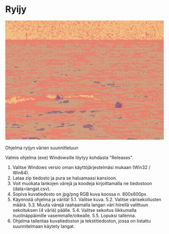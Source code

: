 # Ryijy

![alt text](https://github.com/trainio/ryijy/blob/master/ryijy-2020-4-20-16-16-0.png)


Ohjelma ryijyn värien suunnitteluun


Valmis ohjelma (exe) Windowsille löytyy kohdasta "Releases".

1. Valitse Windows versio oman käyttöjärjestelmäsi mukaan (Win32 / Win64). 
2. Lataa zip tiedosto ja pura se haluamaasi kansioon. 
3. Voit muokata lankojen värejä ja koodeja kirjoittamalla ne tiedostoon (data>langat.csv).
4. Sopiva kuvatiedosto on jpg/png RGB kuva koossa n. 800x600px.
5. Käynnistä ohjelma ja väritä!
5.1. Valitse kuva.
5.2. Valitse värisekoitusten määrä.
5.3. Muuta värejä raahaamalla langan väri hiirellä valittuun sekoituksen (4 väriä) päälle.
5.4. Valitse sekoitus liikkumalla nuolinäppäimille vasemmalle/oikealle.
5.5. Lopuksi tallenna.
6. Ohjelma tallentaa kuvatiedoston ja tekstitiedoston, jossa on listattu suunnitelmaan käytety langat.
